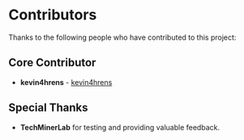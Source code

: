 # Contributors

Thanks to the following people who have contributed to this project:

## Core Contributor

- **kevin4hrens** - [kevin4hrens](https://github.com/kevin4hrens)

## Special Thanks

- **TechMinerLab** for testing and providing valuable feedback.
